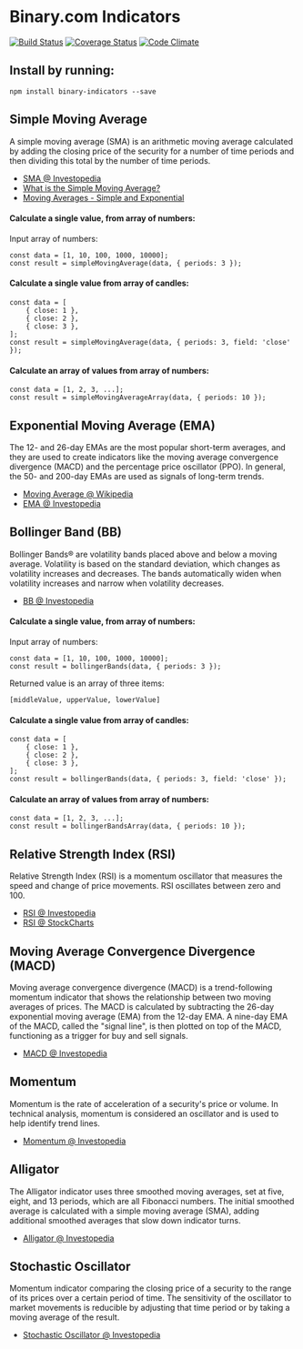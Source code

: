 # Binary.com Indicators

[![Build Status](https://travis-ci.org/binary-com/binary-indicators.svg?branch=master)](https://travis-ci.org/binary-com/binary-indicators)
[![Coverage Status](https://coveralls.io/repos/github/binary-com/binary-indicators/badge.svg?branch=master)](https://coveralls.io/github/binary-com/binary-indicators?branch=master)
[![Code Climate](https://codeclimate.com/github/binary-com/binary-indicators/badges/gpa.svg)](https://codeclimate.com/github/binary-com/binary-indicators)

## Install by running:

```
npm install binary-indicators --save
```

## Simple Moving Average

A simple moving average (SMA) is an arithmetic moving average calculated by adding the closing price of the security for a number of time periods and then dividing this total by the number of time periods.

* [SMA @ Investopedia](http://www.investopedia.com/terms/s/sma.asp)
* [What is the Simple Moving Average?](http://tradingsim.com/blog/simple-moving-average/)
* [Moving Averages - Simple and Exponential](http://stockcharts.com/school/doku.php?id=chart_school:technical_indicators:moving_averages)

#### Calculate a single value, from array of numbers:

Input array of numbers:
```
const data = [1, 10, 100, 1000, 10000];
const result = simpleMovingAverage(data, { periods: 3 });
```

#### Calculate a single value from array of candles:
```
const data = [
    { close: 1 },
    { close: 2 },
    { close: 3 },
];
const result = simpleMovingAverage(data, { periods: 3, field: 'close' });
```

#### Calculate an array of values from array of numbers:

```
const data = [1, 2, 3, ...];
const result = simpleMovingAverageArray(data, { periods: 10 });
```

## Exponential Moving Average (EMA)

The 12- and 26-day EMAs are the most popular short-term averages, and they are used to create indicators like the moving average convergence divergence (MACD) and the percentage price oscillator (PPO). In general, the 50- and 200-day EMAs are used as signals of long-term trends.

* [Moving Average @ Wikipedia](https://en.wikipedia.org/wiki/Moving_average)
* [EMA @ Investopedia](http://www.investopedia.com/terms/e/ema.asp)

## Bollinger Band (BB)

Bollinger Bands® are volatility bands placed above and below a moving average. Volatility is based on the standard deviation, which changes as volatility increases and decreases. The bands automatically widen when volatility increases and narrow when volatility decreases.

* [BB @ Investopedia](http://www.investopedia.com/terms/b/bollingerbands.asp)

#### Calculate a single value, from array of numbers:

Input array of numbers:
```
const data = [1, 10, 100, 1000, 10000];
const result = bollingerBands(data, { periods: 3 });
```

Returned value is an array of three items:

```
[middleValue, upperValue, lowerValue]
```

#### Calculate a single value from array of candles:
```
const data = [
    { close: 1 },
    { close: 2 },
    { close: 3 },
];
const result = bollingerBands(data, { periods: 3, field: 'close' });
```

#### Calculate an array of values from array of numbers:

```
const data = [1, 2, 3, ...];
const result = bollingerBandsArray(data, { periods: 10 });
```

## Relative Strength Index (RSI)

Relative Strength Index (RSI) is a momentum oscillator that measures the speed and change of price movements. RSI oscillates between zero and 100.

* [RSI @ Investopedia](http://www.investopedia.com/terms/r/rsi.asp)
* [RSI @ StockCharts](http://stockcharts.com/school/doku.php?id=chart_school:technical_indicators:relative_strength_index_rsi)

## Moving Average Convergence Divergence (MACD)

Moving average convergence divergence (MACD) is a trend-following momentum indicator that shows the relationship between two moving averages of prices. The MACD is calculated by subtracting the 26-day exponential moving average (EMA) from the 12-day EMA. A nine-day EMA of the MACD, called the "signal line", is then plotted on top of the MACD, functioning as a trigger for buy and sell signals.

* [MACD @ Investopedia](http://www.investopedia.com/terms/m/macd.asp)

## Momentum

Momentum is the rate of acceleration of a security's price or volume. In technical analysis, momentum is considered an oscillator and is used to help identify trend lines.

* [Momentum @ Investopedia](http://www.investopedia.com/terms/m/momentum.asp)

## Alligator

The Alligator indicator uses three smoothed moving averages, set at five, eight, and 13 periods, which are all Fibonacci numbers. The initial smoothed average is calculated with a simple moving average (SMA), adding additional smoothed averages that slow down indicator turns.

* [Alligator @ Investopedia](http://www.investopedia.com/articles/trading/072115/exploring-williams-alligator-indicator.asp)

## Stochastic Oscillator

Momentum indicator comparing the closing price of a security to the range of its prices over a certain period of time. The sensitivity of the oscillator to market movements is reducible by adjusting that time period or by taking a moving average of the result.

* [Stochastic Oscillator @ Investopedia](http://www.investopedia.com/terms/s/stochasticoscillator.asp)
